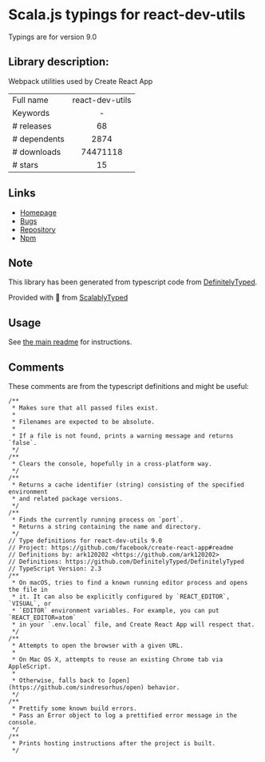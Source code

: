 
# Scala.js typings for react-dev-utils

Typings are for version 9.0

## Library description:
Webpack utilities used by Create React App

|                    |                 |
| ------------------ | :-------------: |
| Full name          | react-dev-utils |
| Keywords           | - |
| # releases         | 68 |
| # dependents       | 2874 |
| # downloads        | 74471118 |
| # stars            | 15 |

## Links
- [Homepage](https://github.com/facebook/create-react-app#readme)
- [Bugs](https://github.com/facebook/create-react-app/issues)
- [Repository](https://github.com/facebook/create-react-app)
- [Npm](https://www.npmjs.com/package/react-dev-utils)
    


## Note
This library has been generated from typescript code from [DefinitelyTyped](https://definitelytyped.org).

Provided with :purple_heart: from [ScalablyTyped](https://github.com/oyvindberg/ScalablyTyped)

## Usage
See [the main readme](../../readme.md) for instructions.

## Comments

These comments are from the typescript definitions and might be useful:
```
/**
 * Makes sure that all passed files exist.
 *
 * Filenames are expected to be absolute.
 *
 * If a file is not found, prints a warning message and returns `false`.
 */
/**
 * Clears the console, hopefully in a cross-platform way.
 */
/**
 * Returns a cache identifier (string) consisting of the specified environment
 * and related package versions.
 */
/**
 * Finds the currently running process on `port`.
 * Returns a string containing the name and directory.
 */
// Type definitions for react-dev-utils 9.0
// Project: https://github.com/facebook/create-react-app#readme
// Definitions by: ark120202 <https://github.com/ark120202>
// Definitions: https://github.com/DefinitelyTyped/DefinitelyTyped
// TypeScript Version: 2.3
/**
 * On macOS, tries to find a known running editor process and opens the file in
 * it. It can also be explicitly configured by `REACT_EDITOR`, `VISUAL`, or
 * `EDITOR` environment variables. For example, you can put `REACT_EDITOR=atom`
 * in your `.env.local` file, and Create React App will respect that.
 */
/**
 * Attempts to open the browser with a given URL.
 *
 * On Mac OS X, attempts to reuse an existing Chrome tab via AppleScript.
 *
 * Otherwise, falls back to [open](https://github.com/sindresorhus/open) behavior.
 */
/**
 * Prettify some known build errors.
 * Pass an Error object to log a prettified error message in the console.
 */
/**
 * Prints hosting instructions after the project is built.
 */

```

